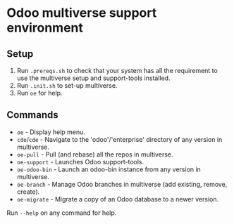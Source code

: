 # Odoo multiverse support environment
## Setup

1. Run ```.prereqs.sh``` to check that your system has all the requirement to use the multiverse setup and support-tools installed.
2. Run ```.init.sh``` to set-up multiverse.
3. Run ```oe``` for help.

## Commands
- `oe` - Display help menu.
- `cdo`/`cde` - Navigate to the 'odoo'/'enterprise' directory of any version in multiverse.
- `oe-pull` - Pull (and rebase) all the repos in multiverse.
- `oe-support` - Launches Odoo support-tools.
- `oe-odoo-bin` - Launch an odoo-bin instance from any version in multiverse.
- `oe-branch` - Manage Odoo branches in multiverse (add existing, remove, create).
- `oe-migrate` - Migrate a copy of an Odoo database to a newer version.

Run `--help` on any command for help.
